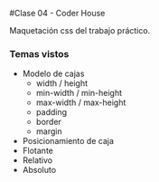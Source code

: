 #Clase 04 - Coder House

<p>Maquetación css del trabajo práctico.</p>

<h3>Temas vistos</h3>

<ul>
	<li>Modelo de cajas
		<ul>
			<li>width / height</li>
			<li>min-width / min-height</li>
			<li>max-width / max-height</li>
			<li>padding</li>
			<li>border</li>
			<li>margin</li>
		</ul>
	</li>
	<li>Posicionamiento de caja
		<li>Flotante</li>
		<li>Relativo</li>
		<li>Absoluto</li>
	</li>
</ul>